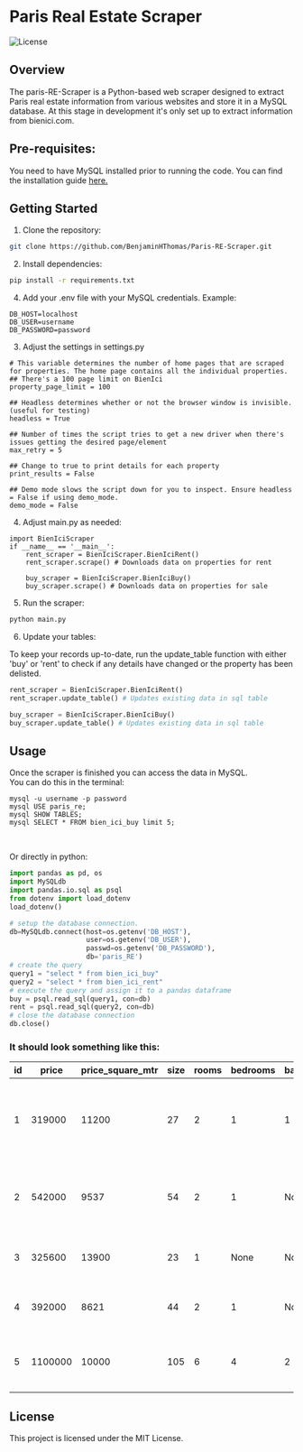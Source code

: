 # Paris Real Estate Scraper

![License](https://img.shields.io/badge/license-MIT-blue)

## Overview
The paris-RE-Scraper is a Python-based web scraper designed to extract Paris real estate information from various websites and store it in a MySQL database. At this stage in development it's only set up to extract information from bienici.com. 

## Pre-requisites:
You need to have MySQL installed prior to running the code. You can find the installation guide [here.](https://dev.mysql.com/doc/mysql-installation-excerpt/5.7/en/)

## Getting Started

1. Clone the repository:
```bash
git clone https://github.com/BenjaminHThomas/Paris-RE-Scraper.git
```

2. Install dependencies:
```bash
pip install -r requirements.txt
```
4. Add your .env file with your MySQL credentials. Example:
```
DB_HOST=localhost
DB_USER=username
DB_PASSWORD=password
```

3. Adjust the settings in settings.py
```
# This variable determines the number of home pages that are scraped for properties. The home page contains all the individual properties.
## There's a 100 page limit on BienIci
property_page_limit = 100

## Headless determines whether or not the browser window is invisible. (useful for testing)
headless = True

## Number of times the script tries to get a new driver when there's issues getting the desired page/element
max_retry = 5

## Change to true to print details for each property
print_results = False

## Demo mode slows the script down for you to inspect. Ensure headless = False if using demo_mode.
demo_mode = False
```

4. Adjust main.py as needed:
```
import BienIciScraper
if __name__ == '__main__':
    rent_scraper = BienIciScraper.BienIciRent()
    rent_scraper.scrape() # Downloads data on properties for rent

    buy_scraper = BienIciScraper.BienIciBuy()
    buy_scraper.scrape() # Downloads data on properties for sale
``` 

5. Run the scraper:
```bash
python main.py
```

6. Update your tables:

To keep your records up-to-date, run the update_table function with either 'buy' or 'rent' to check if any details have changed or the property has been delisted.
```python 
rent_scraper = BienIciScraper.BienIciRent()
rent_scraper.update_table() # Updates existing data in sql table

buy_scraper = BienIciScraper.BienIciBuy()
buy_scraper.update_table() # Updates existing data in sql table
```

## Usage
Once the scraper is finished you can access the data in MySQL.
<br/>
You can do this in the terminal:
```
mysql -u username -p password
mysql USE paris_re;
mysql SHOW TABLES;
mysql SELECT * FROM bien_ici_buy limit 5;
```
<br/>

Or directly in python:
```python
import pandas as pd, os
import MySQLdb
import pandas.io.sql as psql
from dotenv import load_dotenv
load_dotenv()

# setup the database connection.  
db=MySQLdb.connect(host=os.getenv('DB_HOST'), 
                   user=os.getenv('DB_USER'), 
                   passwd=os.getenv('DB_PASSWORD'), 
                   db='paris_RE')
# create the query
query1 = "select * from bien_ici_buy"
query2 = "select * from bien_ici_rent"
# execute the query and assign it to a pandas dataframe
buy = psql.read_sql(query1, con=db)
rent = psql.read_sql(query2, con=db)
# close the database connection
db.close()
```
### It should look something like this:
| id | price | price_square_mtr | size | rooms | bedrooms | bathrooms | floor | realtor | zip_code | url | property_id | timestamp |
| --- | --- | --- | --- | --- | --- | --- | --- | --- | --- | --- | --- | --- |
| 1 | 319000 | 11200 | 27 | 2 | 1 | 1 | None | LAFORET SAINT AMBROISE - Lafor�t PARIS 11 ST AMBROISE | 75011 | https://www.bienici.com/annonce/vente/paris-11e/appartement/2pieces/laforet-immo-facile-21946723?q=%2Frecherche%2Fachat%2Fparis-75000%3Fpage%3D1&depuis-mise-en-avant=oui | /laforet-immo-facile-21946723?q= | 2023-12-30 15:00:17 |
| 2 | 542000 | 9537 | 54 | 2 | 1 | None | None |  | 75020 | https://www.bienici.com/annonce/vente/paris-20e/appartement/2pieces/gedeon-27853220?q=%2Frecherche%2Fachat%2Fparis-75000%3Fpage%3D1&depuis-mise-en-avant=oui | /gedeon-27853220?q= | 2023-12-30 15:00:17 |
| 3 | 325600 | 13900 | 23 | 1 | None | None | 4 | Abriculteurs - St�phanie ANRIOT | 75007 | https://www.bienici.com/annonce/vente/paris-7e/appartement/1piece/apimo-83836625?q=%2Frecherche%2Fachat%2Fparis-75000%3Fpage%3D1 | /apimo-83836625?q= | 2023-12-30 15:00:17 |
| 4 | 392000 | 8621 | 44 | 2 | 1 | None | 4 | Abriculteurs - St�phanie ANRIOT | 75019 | https://www.bienici.com/annonce/vente/paris-19e/appartement/2pieces/apimo-83800054?q=%2Frecherche%2Fachat%2Fparis-75000%3Fpage%3D1 | /apimo-83800054?q= | 2023-12-30 15:00:17 |
| 5 | 1100000 | 10000 | 105 | 6 | 4 | 2 | None | DE FERLA IMMOBILIER | 75014 | https://www.bienici.com/annonce/vente/paris-14e/appartement/6pieces/ag750523-407039141?q=%2Frecherche%2Fachat%2Fparis-75000%3Fpage%3D1 | /ag750523-407039141?q= | 2023-12-30 15:00:17 |


## License

This project is licensed under the MIT License.
